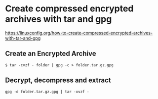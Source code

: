# Create compressed encrypted archives with tar and gpg

https://linuxconfig.org/how-to-create-compressed-encrypted-archives-with-tar-and-gpg


## Create an Encrypted Archive

```
$ tar -cvzf - folder | gpg -c > folder.tar.gz.gpg
```
## Decrypt, decompress and extract

```
gpg -d folder.tar.gz.gpg | tar -xvzf -
```
